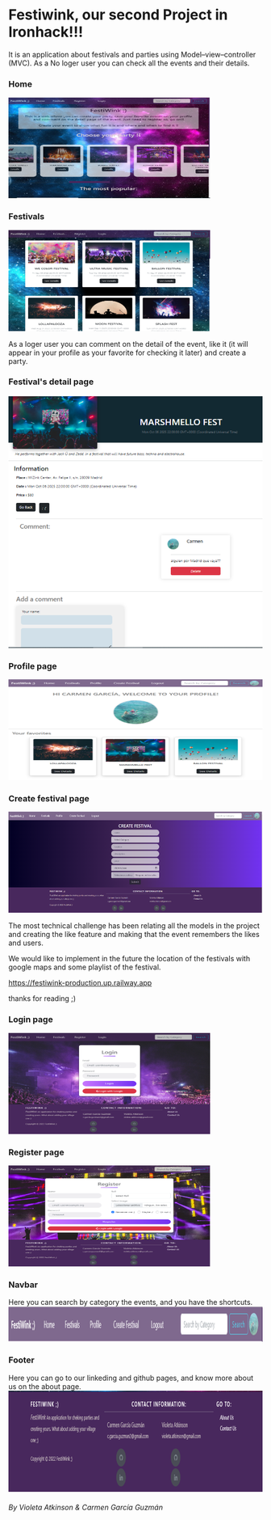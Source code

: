 <h1>Festiwink, our second Project in Ironhack!!!</h1>

It is an application about festivals and parties using Model–view–controller (MVC).
As a No loger user you can check all the events and their details.
<h3>Home</h3>
<img src="./public/images/readme/home.png" alt="Principal page" width="400" height="200">
<h3>Festivals</h3>
<img src="./public/images/readme/list.png" alt="List" width="400" height="200">

As a loger user you can comment on the detail of the event, like it (it will appear in your profile as your favorite for checking it later) and create a party.

<h3>Festival's detail page</h3>
<img src="./public/images/readme/detail.PNG" alt="Create" width="600" height="500">

<h3>Profile page</h3>
<img src="./public/images/readme/Profile.png" alt="Profile" width="600" height="200">

<h3>Create festival page</h3>
<img src="./public/images/readme/Create.png" alt="Create" width="600" height="200">

The most technical challenge has been relating all the models in the project and creating the like feature and making that the event remembers the likes and users.

We would like to implement in the future the location of the festivals with google maps and some playlist of the festival.


https://festiwink-production.up.railway.app

thanks for reading ;)



<h3>Login page</h3>
<img src="./public/images/readme/Login.png" alt="Login" width="400" height="200">
<h3>Register page</h3>
<img src="./public/images/readme/register.png" alt="Register" width="400" height="200">
<h3>Navbar</h3>
Here you can search by category the events, and you have the shortcuts.
<img src="./public/images/readme/navbar.png" alt="Navbar" width="750" height="70">
<h3>Footer</h3>
Here you can go to our linkeding and github pages, and know more about us on the about page.
<img src="./public/images/readme/footer.png" alt="Footer" width="600" height="200">



<h6>By Violeta Atkinson & Carmen García Guzmán</h6>
